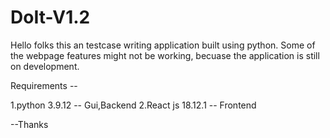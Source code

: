 # DoIt-V1.2

Hello folks this an testcase writing application built using python. 
Some of the webpage features might not be working, becuase the application is still on development.

Requirements --

1.python 3.9.12 -- Gui,Backend
2.React js 18.12.1 -- Frontend

--Thanks
